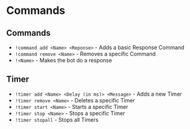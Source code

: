 # Commands

## Commands
- `!command add <Name> <Reponse>` - Adds a basic Response Command
- `!command remove <Name>` - Removes a specific Command
- `!<Name>` - Makes the bot do a response

## Timer

- `!timer add <Name> <Delay (in ms)> <Message>` - Adds a new Timer
- `!timer remove <Name>` - Deletes a specific Timer
- `!timer start <Name>` - Starts a specific Timer
- `!timer stop <Name>` - Stops a specific Timer
- `!timer stopall` - Stops all Timers

